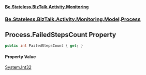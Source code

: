 #### [Be.Stateless.BizTalk.Activity.Monitoring](README.md 'README')
### [Be.Stateless.BizTalk.Activity.Monitoring.Model](Be.Stateless.BizTalk.Activity.Monitoring.Model.md 'Be.Stateless.BizTalk.Activity.Monitoring.Model').[Process](Process.md 'Be.Stateless.BizTalk.Activity.Monitoring.Model.Process')

## Process.FailedStepsCount Property

```csharp
public int FailedStepsCount { get; }
```

#### Property Value
[System.Int32](https://docs.microsoft.com/en-us/dotnet/api/System.Int32 'System.Int32')